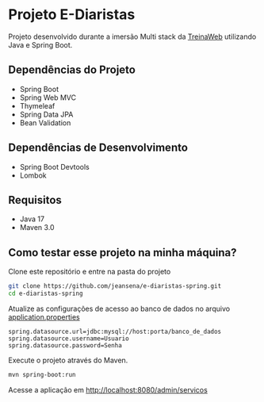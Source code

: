 # Projeto E-Diaristas

Projeto desenvolvido durante a imersão Multi stack da [TreinaWeb](lins.) utilizando Java e Spring Boot.

## Dependências do Projeto

- Spring Boot
- Spring Web MVC
- Thymeleaf
- Spring Data JPA
- Bean Validation

## Dependências de Desenvolvimento

- Spring Boot Devtools
- Lombok

## Requisitos

- Java 17
- Maven 3.0

## Como testar esse projeto na minha máquina?

Clone este repositório e entre na pasta do projeto

```sh
git clone https://github.com/jeansena/e-diaristas-spring.git 
cd e-diaristas-spring
```
Atualize as configurações de acesso ao banco de dados no arquivo [application.properties](src/main/resources/application.properties)

``` properties
spring.datasource.url=jdbc:mysql://host:porta/banco_de_dados
spring.datasource.username=Usuario
spring.datasource.password=Senha
```
Execute o projeto através do Maven.

```sh
mvn spring-boot:run
```
Acesse a aplicação em [http://localhost:8080/admin/servicos](http://localhost:8080/admin/servicos)

